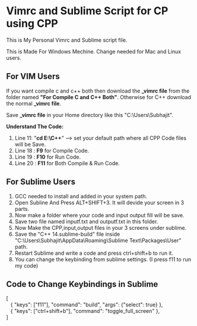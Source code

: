 # Vimrc and Sublime Script for CP using CPP

This is My Personal Vimrc and Sublime script file.

This is Made For Windows Mechine. Change needed for Mac and Linux users.

##  For VIM Users
If you want compile c and c++ both then download the **_vimrc file** from the folder named **"For Compile C and C++ Both"**. Otherwise for C++ download the normal **_vimrc file**.

Save **_vimrc file** in your Home directory like this "C:\Users\Subhajit".

**Understand The Code:**

1. Line 11: "**cd E:\C++**"  --> set your default path where all CPP Code files will be Save.
2. Line 18 : **F9** for Compile Code.
3. Line 19 : **F10** for Run Code.
4. Line 20 : **F11** for Both Compile & Run Code.

## For Sublime Users 
1. GCC needed to install and added in your system path.
2. Open Subline And Press ALT+SHIFT+3. It will devide your screen in 3 parts.
3. Now make a folder where your code and input output fill will be save.
4. Save two file named inputf.txt and outputf.txt in this folder.
5. Now Make the CPP,input,output files in your 3 screens under sublime.
6. Save the "C++ 14.sublime-build" file inside "C:\Users\Subhajit\AppData\Roaming\Sublime Text\Packages\User" path.
7. Restart Sublime and write a code and press ctrl+shift+b to run it.
8. You can change the keybinding from sublime settings. (I press f11 to run my code)

## Code to Change Keybindings in Sublime
[</br>
&nbsp;&nbsp;&nbsp;{ "keys": ["f11"], "command": "build", "args": {"select": true} },</br>
&nbsp;&nbsp;&nbsp;{ "keys": ["ctrl+shift+b"], "command": "toggle_full_screen" },</br>
]</br>


